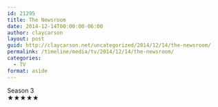```yaml
---
id: 21295
title: The Newsroom
date: 2014-12-14T00:00:00-06:00
author: claycarson
layout: post
guid: http://claycarson.net/uncategorized/2014/12/14/the-newsroom/
permalink: /timeline/media/tv/2014/12/14/the-newsroom/
categories:
  - TV
format: aside
---
```

<div class="media-details">Season 3</div>

<div class="media-creator"></div>

<div class="media-rating">★★★★★</div>